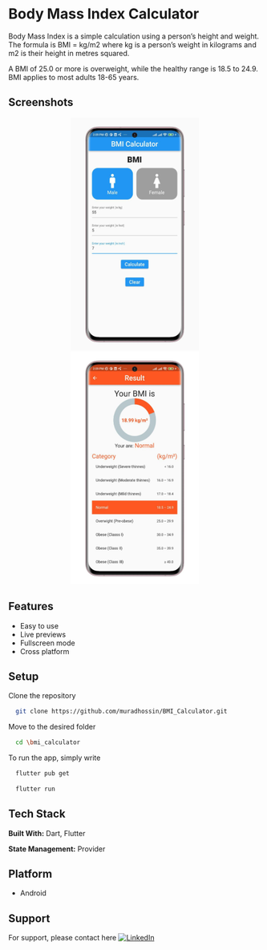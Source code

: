 

# Body Mass Index Calculator

Body Mass Index is a simple calculation using a person’s height and weight. The formula is BMI = kg/m2 where kg is a person’s weight in kilograms and m2 is their height in metres squared.

A BMI of 25.0 or more is overweight, while the healthy range is 18.5 to 24.9. BMI applies to most adults 18-65 years.


## Screenshots

<p align="center">
  <img src="screenshots/home.jpg" width="256" hspace="4">
  <img src="screenshots/result.jpg" width="256" hspace="4">
</p>


## Features

- Easy to use
- Live previews
- Fullscreen mode
- Cross platform


## Setup

Clone the repository

```bash
  git clone https://github.com/muradhossin/BMI_Calculator.git
```
Move to the desired folder

```bash
  cd \bmi_calculator
```
To run the app, simply write

```bash
  flutter pub get
```
```bash
  flutter run
```
## Tech Stack

**Built With:** Dart, Flutter

**State Management:** Provider

## Platform

- Android


## Support

For support, please contact here [![LinkedIn](https://img.shields.io/badge/LinkedIn-%230077B5.svg?logo=linkedin&logoColor=white)](https://www.linkedin.com/in/tofazzal15/)
